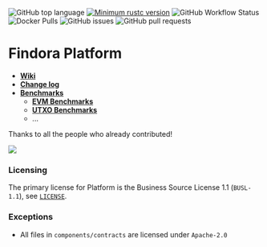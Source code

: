 ![GitHub top language](https://img.shields.io/github/languages/top/FindoraNetwork/platform)
[![Minimum rustc version](https://img.shields.io/badge/rustc-1.63+-lightgray.svg)](https://github.com/rust-random/rand#rust-version-requirements)
![GitHub Workflow Status](https://img.shields.io/github/actions/workflow/status/FindoraNetwork/platform/Main.yml?branch=main)
![Docker Pulls](https://img.shields.io/docker/pulls/findoranetwork/findorad)
![GitHub issues](https://img.shields.io/github/issues-raw/FindoraNetwork/platform)
![GitHub pull requests](https://img.shields.io/github/issues-pr-raw/FindoraNetwork/platform)

# Findora Platform

- [**Wiki**](https://wiki.findora.org/)
- [**Change log**](CHANGELOG.md)
- [**Benchmarks**](docs/benchmarks)
  - [**EVM Benchmarks**](docs/benchmarks/evm.md)
  - [**UTXO Benchmarks**](docs/benchmarks/utxo.md)
  - ...

Thanks to all the people who already contributed!

<a href="https://github.com/FindoraNetwork/platform/graphs/contributors">
  <img src="https://contributors-img.web.app/image?repo=FindoraNetwork/platform" />
</a>

### Licensing

The primary license for Platform is the Business Source License 1.1 (`BUSL-1.1`), see [`LICENSE`](./LICENSE).

### Exceptions

- All files in `components/contracts` are licensed under `Apache-2.0`



